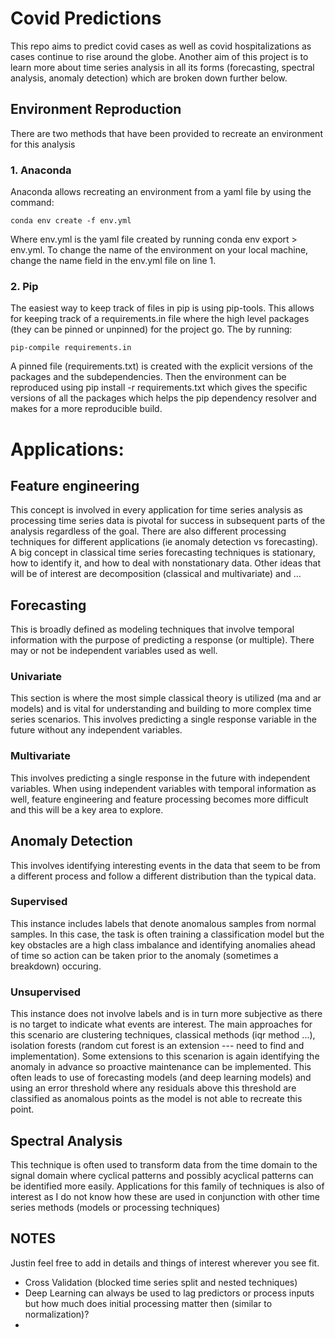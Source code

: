 # Covid Predictions

This repo aims to predict covid cases as well as covid hospitalizations as cases continue to rise around the globe. Another aim of this project is to learn more about time series analysis in all its forms (forecasting, spectral analysis, anomaly detection) which are broken down further below.

## Environment Reproduction

There are two methods that have been provided to recreate an environment for this analysis

### 1. Anaconda

Anaconda allows recreating an environment from a yaml file by using the command:

```
conda env create -f env.yml
```

Where env.yml is the yaml file created by running conda env export > env.yml. To change the name of the environment on your local machine, change the name field in the env.yml file on line 1.

### 2. Pip

The easiest way to keep track of files in pip is using pip-tools. This allows for keeping track of a requirements.in file where the high level packages (they can be pinned or unpinned) for the project go. The by running:

```
pip-compile requirements.in
```

A pinned file (requirements.txt) is created with the explicit versions of the packages and the subdependencies. Then the environment can be reproduced using pip install -r requirements.txt which gives the specific versions of all the packages which helps the pip dependency resolver and makes for a more reproducible build.

# Applications:

## Feature engineering

This concept is involved in every application for time series analysis as processing time series data is pivotal for success in subsequent parts of the analysis regardless of the goal. There are also different processing techniques for different applications (ie anomaly detection vs forecasting). A big concept in classical time series forecasting techniques is stationary, how to identify it, and how to deal with nonstationary data. Other ideas that will be of interest are decomposition (classical and multivariate) and ...

## Forecasting

This is broadly defined as modeling techniques that involve temporal information with the purpose of predicting a response (or multiple). There may or not be independent variables used as well. 

### Univariate

This section is where the most simple classical theory is utilized (ma and ar models) and is vital for understanding and building to more complex time series scenarios. This involves predicting a single response variable in the future without any independent variables.

### Multivariate

This involves predicting a single response in the future with independent variables. When using independent variables with temporal information as well, feature engineering and feature processing becomes more difficult and this will be a key area to explore.

## Anomaly Detection

This involves identifying interesting events in the data that seem to be from a different process and follow a different distribution than the typical data.

### Supervised

This instance includes labels that denote anomalous samples from normal samples. In this case, the task is often training a classification model but the key obstacles are a high class imbalance and identifying anomalies ahead of time so action can be taken prior to the anomaly (sometimes a breakdown) occuring.

### Unsupervised

This instance does not involve labels and is in turn more subjective as there is no target to indicate what events are interest. The main approaches for this scenario are clustering techniques, classical methods (iqr method ...), isolation forests (random cut forest is an extension --- need to find and implementation). Some extensions to this scenarion is again identifying the anomaly in advance so proactive maintenance can be implemented. This often leads to use of forecasting models (and deep learning models) and using an error threshold where any residuals above this threshold are classified as anomalous points as the model is not able to recreate this point.

## Spectral Analysis

This technique is often used to transform data from the time domain to the signal domain where cyclical patterns and possibly acyclical patterns can be identified more easily. Applications for this family of techniques is also of interest as I do not know how these are used in conjunction with other time series methods (models or processing techniques)

## NOTES

Justin feel free to add in details and things of interest wherever you see fit.

* Cross Validation (blocked time series split and nested techniques)
* Deep Learning can always be used to lag predictors or process inputs but how much does initial processing matter then (similar to normalization)?
*  



